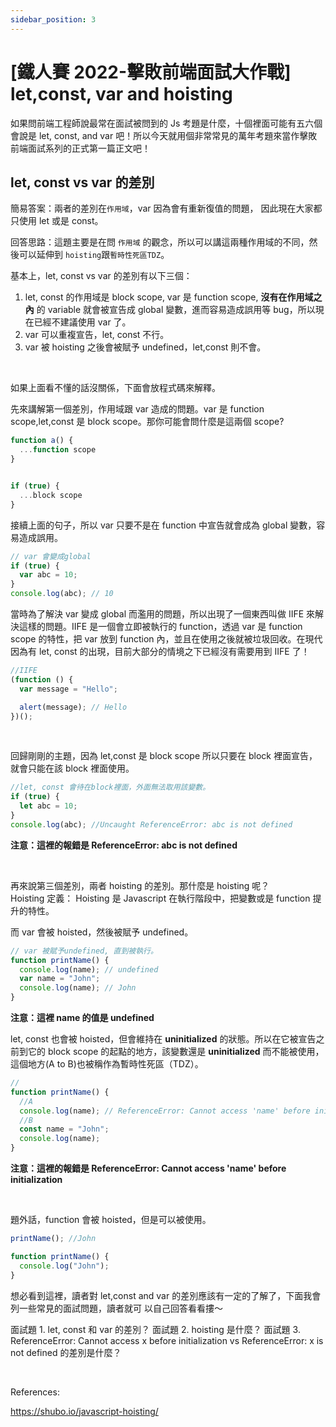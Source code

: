 ```yaml
---
sidebar_position: 3
---
```


# [鐵人賽 2022-擊敗前端面試大作戰] let,const, var and hoisting

如果問前端工程師說最常在面試被問到的 Js 考題是什麼，十個裡面可能有五六個會說是 let, const, and var 吧！所以今天就用個非常常見的萬年考題來當作擊敗前端面試系列的正式第一篇正文吧！

## let, const vs var 的差別

簡易答案：兩者的差別在`作用域`，var 因為會有重新復值的問題， 因此現在大家都只使用 let 或是 const。

回答思路：這題主要是在問 `作用域` 的觀念，所以可以講這兩種作用域的不同，然後可以延伸到 `hoisting`跟`暫時性死區TDZ`。

基本上，let, const vs var 的差別有以下三個：

1. let, const 的作用域是 block scope, var 是 function scope, **沒有在作用域之內** 的 variable 就會被宣告成 global 變數，進而容易造成誤用等 bug，所以現在已經不建議使用 var 了。
2. var 可以重複宣告，let, const 不行。
3. var 被 hoisting 之後會被賦予 undefined，let,const 則不會。

&nbsp;

如果上面看不懂的話沒關係，下面會放程式碼來解釋。

先來講解第一個差別，作用域跟 var 造成的問題。var 是 function scope,let,const 是 block scope。那你可能會問什麼是這兩個 scope?

```js
function a() {
  ...function scope
}


if (true) {
  ...block scope
}

```

接續上面的句子，所以 var 只要不是在 function 中宣告就會成為 global 變數，容易造成誤用。

```js
// var 會變成global
if (true) {
  var abc = 10;
}
console.log(abc); // 10
```

當時為了解決 var 變成 global 而濫用的問題，所以出現了一個東西叫做 IIFE 來解決這樣的問題。IIFE 是一個會立即被執行的 function，透過 var 是 function scope 的特性，把 var 放到 function 內，並且在使用之後就被垃圾回收。在現代因為有 let, const 的出現，目前大部分的情境之下已經沒有需要用到 IIFE 了！

```js
//IIFE
(function () {
  var message = "Hello";

  alert(message); // Hello
})();
```

&nbsp;

回歸剛剛的主題，因為 let,const 是 block scope 所以只要在 block 裡面宣告，就會只能在該 block 裡面使用。

```js
//let, const 會待在block裡面，外面無法取用該變數。
if (true) {
  let abc = 10;
}
console.log(abc); //Uncaught ReferenceError: abc is not defined
```

**注意：這裡的報錯是 ReferenceError: abc is not defined**

&nbsp;

再來說第三個差別，兩者 hoisting 的差別。那什麼是 hoisting 呢？  
Hoisting 定義： Hoisting 是 Javascript 在執行階段中，把變數或是 function 提升的特性。

而 var 會被 hoisted，然後被賦予 undefined。

```js
// var 被賦予undefined, 直到被執行。
function printName() {
  console.log(name); // undefined
  var name = "John";
  console.log(name); // John
}
```

**注意：這裡 name 的值是 undefined**

let, const 也會被 hoisted，但會維持在 **uninitialized** 的狀態。所以在它被宣告之前到它的 block scope 的起點的地方，該變數還是 **uninitialized** 而不能被使用，這個地方(A to B)也被稱作為暫時性死區（TDZ）。

```js
//
function printName() {
  //A
  console.log(name); // ReferenceError: Cannot access 'name' before initialization
  //B
  const name = "John";
  console.log(name);
}
```

**注意：這裡的報錯是 ReferenceError: Cannot access 'name' before initialization**

&nbsp;

題外話，function 會被 hoisted，但是可以被使用。

```js
printName(); //John

function printName() {
  console.log("John");
}
```

想必看到這裡，讀者對 let,const and var 的差別應該有一定的了解了，下面我會列一些常見的面試問題，讀者就可
以自己回答看看摟～

面試題 1. let, const 和 var 的差別？
面試題 2. hoisting 是什麼？
面試題 3. ReferenceError: Cannot access x before initialization vs ReferenceError: x is not defined 的差別是什麼？

&nbsp;

References:

https://shubo.io/javascript-hoisting/
